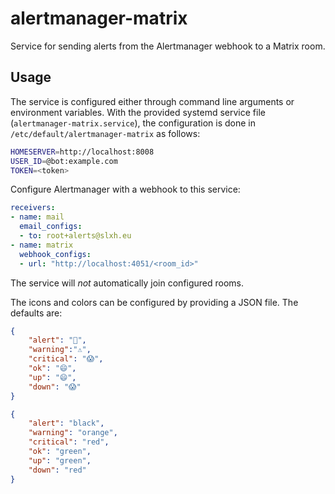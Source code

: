 # alertmanager-matrix
Service for sending alerts from the Alertmanager webhook to a Matrix room.

## Usage
The service is configured either through command line arguments or environment variables.
With the provided systemd service file (`alertmanager-matrix.service`),
the configuration is done in `/etc/default/alertmanager-matrix` as follows:

```sh
HOMESERVER=http://localhost:8008
USER_ID=@bot:example.com
TOKEN=<token>
```

Configure Alertmanager with a webhook to this service:

```yaml
receivers:
- name: mail
  email_configs:
  - to: root+alerts@slxh.eu
- name: matrix
  webhook_configs:
  - url: "http://localhost:4051/<room_id>"
```

The service will *not* automatically join configured rooms.

The icons and colors can be configured by providing a JSON file.
The defaults are:

```json
{
	"alert": "🔔️",
	"warning":"⚠️",
	"critical": "😱",
	"ok": "😄",
	"up": "😄",
	"down": "😱"
}
```

```json
{
	"alert": "black",
	"warning": "orange",
	"critical": "red",
	"ok": "green",
	"up": "green",
	"down": "red"
}
```
